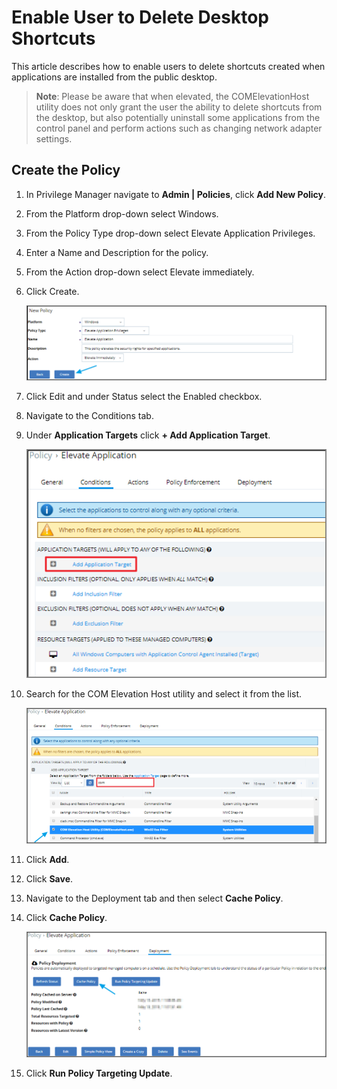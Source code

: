 [title]: # (- Enable Shortcut Delete)
[tags]: # (elevate)
[priority]: # (4404)
# Enable User to Delete Desktop Shortcuts

This article describes how to enable users to delete shortcuts created when applications are installed from the public desktop.

>**Note**:
>Please be aware that when elevated, the COMElevationHost utility does not only grant the user the ability to delete shortcuts from the desktop, but also potentially uninstall some applications from the control panel and perform actions such as changing network adapter settings.

## Create the Policy

1. In Privilege Manager navigate to __Admin | Policies__, click __Add New Policy__.
1. From the Platform drop-down select Windows.
1. From the Policy Type drop-down select Elevate Application Privileges.
1. Enter a Name and Description for the policy.
1. From the Action drop-down select Elevate immediately.
1. Click Create.

   ![Elevate to Allow Shortcut Delete on Desktop](images/elevate/shortcut-create.png)
1. Click Edit and under Status select the Enabled checkbox.
1. Navigate to the Conditions tab.
1. Under __Application Targets__ click __+ Add Application Target__.

   ![Add the application target](images/elevate/shortcut-create-2.png)
1. Search for the COM Elevation Host utility and select it from the list.

   ![Search for COMElevationHost.exe](images/elevate/shortcut-create-3.png)
1. Click __Add__.
1. Click __Save__.
1. Navigate to the Deployment tab and then select __Cache Policy__.
1. Click __Cache Policy__.

   ![Cache the policy](images/elevate/shortcut-create-4.png)
1. Click __Run Policy Targeting Update__.
